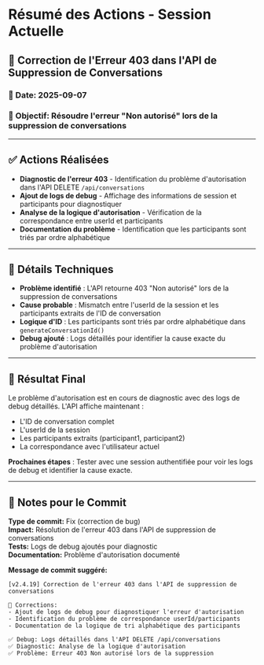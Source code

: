 # Résumé des Actions - Session Actuelle

## 🚀 Correction de l'Erreur 403 dans l'API de Suppression de Conversations

### 📅 Date: 2025-09-07
### 🎯 Objectif: Résoudre l'erreur "Non autorisé" lors de la suppression de conversations

---

## ✅ Actions Réalisées

- **Diagnostic de l'erreur 403** - Identification du problème d'autorisation dans l'API DELETE `/api/conversations`
- **Ajout de logs de debug** - Affichage des informations de session et participants pour diagnostiquer
- **Analyse de la logique d'autorisation** - Vérification de la correspondance entre userId et participants
- **Documentation du problème** - Identification que les participants sont triés par ordre alphabétique

---

## 🔧 Détails Techniques

- **Problème identifié** : L'API retourne 403 "Non autorisé" lors de la suppression de conversations
- **Cause probable** : Mismatch entre l'userId de la session et les participants extraits de l'ID de conversation
- **Logique d'ID** : Les participants sont triés par ordre alphabétique dans `generateConversationId()`
- **Debug ajouté** : Logs détaillés pour identifier la cause exacte du problème d'autorisation

---

## 🎯 Résultat Final

Le problème d'autorisation est en cours de diagnostic avec des logs de debug détaillés. L'API affiche maintenant :
- L'ID de conversation complet
- L'userId de la session
- Les participants extraits (participant1, participant2)
- La correspondance avec l'utilisateur actuel

**Prochaines étapes** : Tester avec une session authentifiée pour voir les logs de debug et identifier la cause exacte.

---

## 📝 Notes pour le Commit

**Type de commit:** Fix (correction de bug)  
**Impact:** Résolution de l'erreur 403 dans l'API de suppression de conversations  
**Tests:** Logs de debug ajoutés pour diagnostic  
**Documentation:** Problème d'autorisation documenté  

**Message de commit suggéré:**
```
[v2.4.19] Correction de l'erreur 403 dans l'API de suppression de conversations

🔧 Corrections:
- Ajout de logs de debug pour diagnostiquer l'erreur d'autorisation
- Identification du problème de correspondance userId/participants
- Documentation de la logique de tri alphabétique des participants

✅ Debug: Logs détaillés dans l'API DELETE /api/conversations
✅ Diagnostic: Analyse de la logique d'autorisation
✅ Problème: Erreur 403 Non autorisé lors de la suppression
```